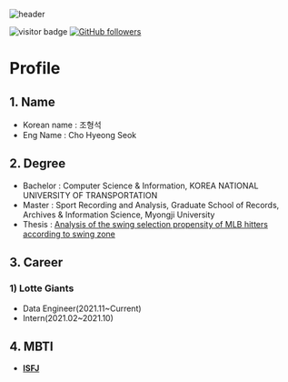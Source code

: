 ![header](https://capsule-render.vercel.app/api?type=soft&color=auto&height=300&section=header&text=Welcome%0Ato%0AMy%20Github&fontSize=90&animation=blinking)


![visitor badge](https://visitor-badge.glitch.me/badge?page_id=wh0509.visitor-badge&left_text=MyPageVisitors)
[![GitHub followers](https://img.shields.io/github/followers/wh0509.svg?style=social&label=Follow)](https://github.com/wh0509?tab=followers)

# Profile
## 1. Name

* Korean name : 조형석
* Eng Name : Cho Hyeong Seok

## 2. Degree

* Bachelor : Computer Science & Information, KOREA NATIONAL UNIVERSITY OF TRANSPORTATION
* Master : Sport Recording and Analysis, Graduate School of Records, Archives & Information Science, Myongji University
* Thesis : <a href='http://www.riss.kr/link?id=T15798525'>Analysis of the swing selection propensity of MLB hitters according to swing zone</a>

## 3. Career

### <b>1) Lotte Giants</b>
  * Data Engineer(2021.11~Current)
  * Intern(2021.02~2021.10)

## 4. MBTI

  * <b><a href='https://www.16personalities.com/isfj-personality'>ISFJ</a></b>
